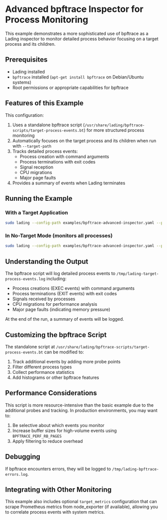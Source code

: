 # Advanced bpftrace Inspector for Process Monitoring

This example demonstrates a more sophisticated use of bpftrace as a Lading inspector to monitor detailed process behavior focusing on a target process and its children.

## Prerequisites

- Lading installed
- `bpftrace` installed (`apt-get install bpftrace` on Debian/Ubuntu systems)
- Root permissions or appropriate capabilities for bpftrace

## Features of this Example

This configuration:

1. Uses a standalone bpftrace script (`/usr/share/lading/bpftrace-scripts/target-process-events.bt`) for more structured process monitoring
2. Automatically focuses on the target process and its children when run with `--target-path`
3. Tracks detailed process events:
   - Process creation with command arguments
   - Process terminations with exit codes
   - Signal reception
   - CPU migrations
   - Major page faults
4. Provides a summary of events when Lading terminates

## Running the Example

### With a Target Application

```bash
sudo lading --config-path examples/bpftrace-advanced-inspector.yaml --prometheus-addr '0.0.0.0:9000' --target-path /path/to/your/application [app arguments]
```

### In No-Target Mode (monitors all processes)

```bash
sudo lading --config-path examples/bpftrace-advanced-inspector.yaml --prometheus-addr '0.0.0.0:9000' --no-target
```

## Understanding the Output

The bpftrace script will log detailed process events to `/tmp/lading-target-process-events.log` including:

- Process creations (EXEC events) with command arguments
- Process terminations (EXIT events) with exit codes
- Signals received by processes
- CPU migrations for performance analysis
- Major page faults (indicating memory pressure)

At the end of the run, a summary of events will be logged.

## Customizing the bpftrace Script

The standalone script at `/usr/share/lading/bpftrace-scripts/target-process-events.bt` can be modified to:

1. Track additional events by adding more probe points
2. Filter different process types
3. Collect performance statistics
4. Add histograms or other bpftrace features

## Performance Considerations

This script is more resource-intensive than the basic example due to the additional probes and tracking. In production environments, you may want to:

1. Be selective about which events you monitor
2. Increase buffer sizes for high-volume events using `BPFTRACE_PERF_RB_PAGES`
3. Apply filtering to reduce overhead

## Debugging

If bpftrace encounters errors, they will be logged to `/tmp/lading-bpftrace-errors.log`.

## Integrating with Other Monitoring

This example also includes optional `target_metrics` configuration that can scrape Prometheus metrics from node_exporter (if available), allowing you to correlate process events with system metrics.